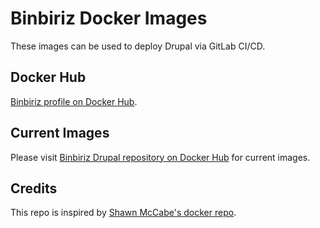# Binbiriz Docker Images

These images can be used to deploy Drupal via GitLab CI/CD.

## Docker Hub

[Binbiriz profile on Docker Hub](https://hub.docker.com/u/binbiriz).

## Current Images

Please visit [Binbiriz Drupal repository on Docker Hub](https://hub.docker.com/r/binbiriz/drupal) for current images.

## Credits

This repo is inspired by [Shawn McCabe's docker repo](https://github.com/smmccabe/docker).
